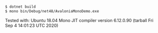 ```bash

$ dotnet build
$ mono bin/Debug/net48/AvaloniaMonoDemo.exe
```

Tested with:
Ubuntu 18.04
Mono JIT compiler version 6.12.0.90 (tarball Fri Sep  4 14:01:23 UTC 2020)

